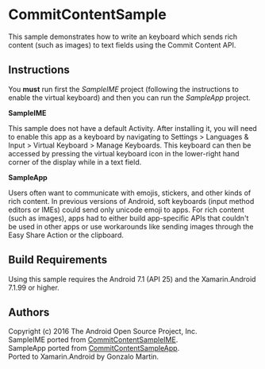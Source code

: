 CommitContentSample
===================

This sample demonstrates how to write an keyboard which sends rich content (such as images) to text fields using the Commit Content API.

Instructions
------------

You **must** run first the *SampleIME* project (following the instructions to enable the virtual keyboard) and then you can run the *SampleApp* project.


**SampleIME**

This sample does not have a default Activity. After installing it, you will need to enable this app as a keyboard by navigating to Settings > Languages & Input > Virtual Keyboard > Manage Keyboards. This keyboard can then be accessed by pressing the virtual keyboard icon in the lower-right hand corner of the display while in a text field.

**SampleApp**

Users often want to communicate with emojis, stickers, and other kinds of rich content. In previous versions of Android, soft keyboards (input method editors or IMEs) could send only unicode emoji to apps. For rich content (such as images), apps had to either build app-specific APIs that couldn't be used in other apps or use workarounds like sending images through the Easy Share Action or the clipboard.


Build Requirements
------------------
Using this sample requires the Android 7.1 (API 25) and the Xamarin.Android 7.1.99 or higher.


Authors
-------
Copyright (c) 2016 The Android Open Source Project, Inc.  
SampleIME ported from [CommitContentSampleIME](https://github.com/googlesamples/android-CommitContentSampleIME).  
SampleApp ported from [CommitContentSampleApp](https://github.com/googlesamples/android-CommitContentSampleApp).  
Ported to Xamarin.Android by Gonzalo Martin.
